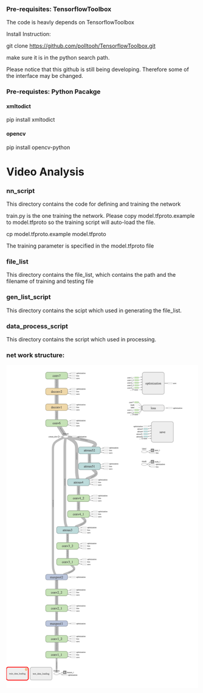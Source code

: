 ### Pre-requisites: TensorflowToolbox
The code is heavly depends on TensorflowToolbox

Install Instruction:

git clone https://github.com/polltooh/TensorflowToolbox.git

make sure it is in the python search path. 

Please notice that this github is still being developing. Therefore
some of the interface may be changed.

### Pre-requistes: Python Pacakge 
#### xmltodict
pip install xmltodict

#### opencv
pip install opencv-python

# Video Analysis

### nn\_script
This directory contains the code for defining and training the network

train.py is the one training the network. Please copy model.tfproto.example to model.tfproto so the training script will auto-load the file. 

cp model.tfproto.example model.tfproto

The training parameter is
specified in the model.tfproto file

### file\_list
This directory contains the file\_list, which contains the path and the
filename of training and testing file 

### gen\_list\_script
This directory contains the scipt which used in generating the file\_list.

### data\_process\_script
This directory contains the script which used in processing.

### net work structure:
![vgg atrous 2 graph](graph/vgg_atrous_graph2.png)


